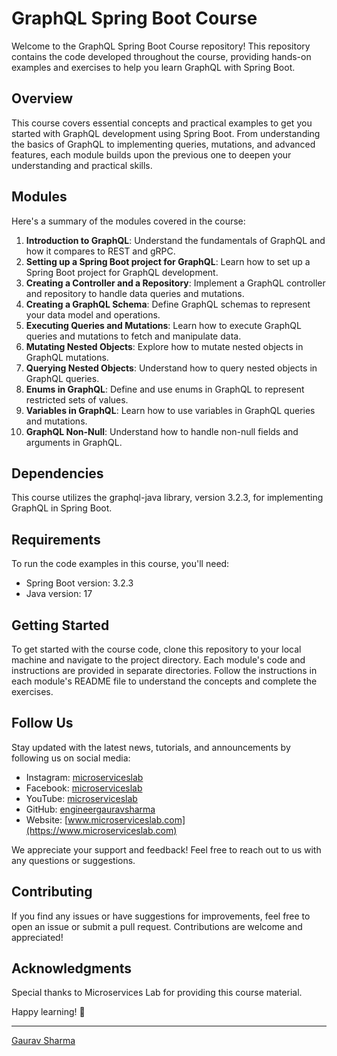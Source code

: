 # GraphQL Spring Boot Course

Welcome to the GraphQL Spring Boot Course repository! This repository contains the code developed throughout the course, providing hands-on examples and exercises to help you learn GraphQL with Spring Boot.

## Overview

This course covers essential concepts and practical examples to get you started with GraphQL development using Spring Boot. From understanding the basics of GraphQL to implementing queries, mutations, and advanced features, each module builds upon the previous one to deepen your understanding and practical skills.

## Modules

Here's a summary of the modules covered in the course:

1. **Introduction to GraphQL**: Understand the fundamentals of GraphQL and how it compares to REST and gRPC.
2. **Setting up a Spring Boot project for GraphQL**: Learn how to set up a Spring Boot project for GraphQL development.
3. **Creating a Controller and a Repository**: Implement a GraphQL controller and repository to handle data queries and mutations.
4. **Creating a GraphQL Schema**: Define GraphQL schemas to represent your data model and operations.
5. **Executing Queries and Mutations**: Learn how to execute GraphQL queries and mutations to fetch and manipulate data.
6. **Mutating Nested Objects**: Explore how to mutate nested objects in GraphQL mutations.
7. **Querying Nested Objects**: Understand how to query nested objects in GraphQL queries.
8. **Enums in GraphQL**: Define and use enums in GraphQL to represent restricted sets of values.
9. **Variables in GraphQL**: Learn how to use variables in GraphQL queries and mutations.
10. **GraphQL Non-Null**: Understand how to handle non-null fields and arguments in GraphQL.

## Dependencies

This course utilizes the graphql-java library, version 3.2.3, for implementing GraphQL in Spring Boot.

## Requirements

To run the code examples in this course, you'll need:

- Spring Boot version: 3.2.3
- Java version: 17

## Getting Started

To get started with the course code, clone this repository to your local machine and navigate to the project directory. Each module's code and instructions are provided in separate directories. Follow the instructions in each module's README file to understand the concepts and complete the exercises.

## Follow Us

Stay updated with the latest news, tutorials, and announcements by following us on social media:

- Instagram: [microserviceslab](https://instagram.com/microserviceslab)
- Facebook: [microserviceslab](https://facebook.com/microserviceslab)
- YouTube: [microserviceslab](https://www.youtube.com/@microserviceslab)
- GitHub: [engineergauravsharma](https://github.com/engineergauravsharma)
- Website: [www.microserviceslab.com](https://www.microserviceslab.com)

We appreciate your support and feedback! Feel free to reach out to us with any questions or suggestions.

## Contributing

If you find any issues or have suggestions for improvements, feel free to open an issue or submit a pull request. Contributions are welcome and appreciated!

## Acknowledgments

Special thanks to Microservices Lab for providing this course material.

Happy learning! 🚀

---

[Gaurav Sharma](https://github.com/engineergauravsharma)
